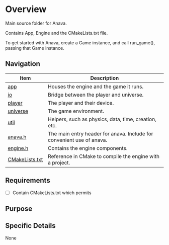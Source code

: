 # Overview

Main source folder for Anava. 

Contains App, Engine and the CMakeLists.txt file. 

To get started with Anava, create a Game instance, and call run_game(), passing that Game instance. 

## Navigation

| Item                               | Description                                                           |
|------------------------------------|-----------------------------------------------------------------------|
| [app](./app)                       | Houses the engine and the game it runs.                               |
| [io](./io)                         | Bridge between the player and universe.                               |
| [player](./player)                 | The player and their device.                                          |
| [universe](./universe)             | The game environment.                                                 |
| [util](./util)                     | Helpers, such as physics, data, time, creation, etc.                  |
| [anava.h](./anava.h)               | The main entry header for anava. Include for convenient use of anava. |
| [engine.h](./engine.h)             | Contains the engine components.                                       |
| [CMakeLists.txt](./CMakeLists.txt) | Reference in CMake to compile the engine with a project.              |

## Requirements

- [ ] Contain CMakeLists.txt which permits 

## Purpose


## Specific Details

None